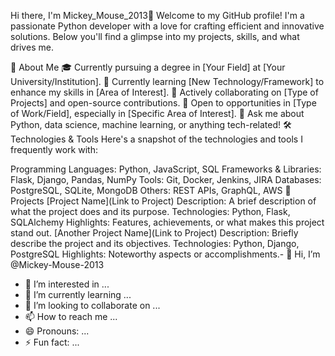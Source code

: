 Hi there, I'm Mickey_Mouse_2013👋
Welcome to my GitHub profile! I'm a passionate Python developer with a love for crafting efficient and innovative solutions. Below you'll find a glimpse into my projects, skills, and what drives me.

🔭 About Me
🎓 Currently pursuing a degree in [Your Field] at [Your University/Institution].
🌱 Currently learning [New Technology/Framework] to enhance my skills in [Area of Interest].
👯 Actively collaborating on [Type of Projects] and open-source contributions.
🤔 Open to opportunities in [Type of Work/Field], especially in [Specific Area of Interest].
💬 Ask me about Python, data science, machine learning, or anything tech-related!
🛠️ Technologies & Tools
Here's a snapshot of the technologies and tools I frequently work with:

Programming Languages: Python, JavaScript, SQL
Frameworks & Libraries: Flask, Django, Pandas, NumPy
Tools: Git, Docker, Jenkins, JIRA
Databases: PostgreSQL, SQLite, MongoDB
Others: REST APIs, GraphQL, AWS
🚀 Projects
[Project Name](Link to Project)
Description: A brief description of what the project does and its purpose.
Technologies: Python, Flask, SQLAlchemy
Highlights: Features, achievements, or what makes this project stand out.
[Another Project Name](Link to Project)
Description: Briefly describe the project and its objectives.
Technologies: Python, Django, PostgreSQL
Highlights: Noteworthy aspects or accomplishments.- 👋 Hi, I’m @Mickey-Mouse-2013
- 👀 I’m interested in ...
- 🌱 I’m currently learning ...
- 💞️ I’m looking to collaborate on ...
- 📫 How to reach me ...
- 😄 Pronouns: ...
- ⚡ Fun fact: ...

<!---
Mickey-Mouse-2013/Mickey-Mouse-2013 is a ✨ special ✨ repository because its `README.md` (this file) appears on your GitHub profile.
You can click the Preview link to take a look at your changes.
--->
